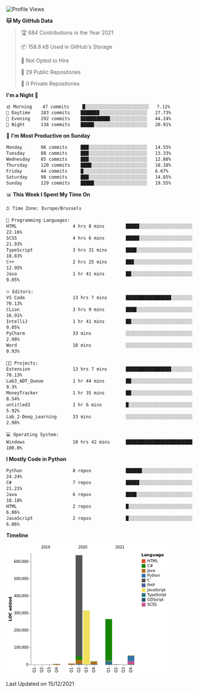 <!--START_SECTION:waka-->
![Profile Views](http://img.shields.io/badge/Profile%20Views-1-blue)

**🐱 My GitHub Data** 

> 🏆 684 Contributions in the Year 2021
 > 
> 📦 158.8 kB Used in GitHub's Storage 
 > 
> 🚫 Not Opted to Hire
 > 
> 📜 29 Public Repositories 
 > 
> 🔑 0 Private Repositories  
 > 
**I'm a Night 🦉** 

```text
🌞 Morning    47 commits     █░░░░░░░░░░░░░░░░░░░░░░░░   7.12% 
🌆 Daytime    183 commits    ███████░░░░░░░░░░░░░░░░░░   27.73% 
🌃 Evening    292 commits    ███████████░░░░░░░░░░░░░░   44.24% 
🌙 Night      138 commits    █████░░░░░░░░░░░░░░░░░░░░   20.91%

```
📅 **I'm Most Productive on Sunday** 

```text
Monday       96 commits     ███░░░░░░░░░░░░░░░░░░░░░░   14.55% 
Tuesday      88 commits     ███░░░░░░░░░░░░░░░░░░░░░░   13.33% 
Wednesday    85 commits     ███░░░░░░░░░░░░░░░░░░░░░░   12.88% 
Thursday     120 commits    ████░░░░░░░░░░░░░░░░░░░░░   18.18% 
Friday       44 commits     █░░░░░░░░░░░░░░░░░░░░░░░░   6.67% 
Saturday     98 commits     ███░░░░░░░░░░░░░░░░░░░░░░   14.85% 
Sunday       129 commits    █████░░░░░░░░░░░░░░░░░░░░   19.55%

```


📊 **This Week I Spent My Time On** 

```text
⌚︎ Time Zone: Europe/Brussels

💬 Programming Languages: 
HTML                     4 hrs 8 mins        █████░░░░░░░░░░░░░░░░░░░░   22.16% 
SCSS                     4 hrs 6 mins        █████░░░░░░░░░░░░░░░░░░░░   21.93% 
TypeScript               3 hrs 31 mins       ████░░░░░░░░░░░░░░░░░░░░░   18.83% 
C++                      2 hrs 25 mins       ███░░░░░░░░░░░░░░░░░░░░░░   12.95% 
Java                     1 hr 41 mins        ██░░░░░░░░░░░░░░░░░░░░░░░   9.05%

🔥 Editors: 
VS Code                  13 hrs 7 mins       █████████████████░░░░░░░░   70.13% 
CLion                    3 hrs 9 mins        ████░░░░░░░░░░░░░░░░░░░░░   16.91% 
IntelliJ                 1 hr 41 mins        ██░░░░░░░░░░░░░░░░░░░░░░░   9.05% 
PyCharm                  33 mins             ░░░░░░░░░░░░░░░░░░░░░░░░░   2.98% 
Word                     10 mins             ░░░░░░░░░░░░░░░░░░░░░░░░░   0.93%

🐱‍💻 Projects: 
Extension                13 hrs 7 mins       █████████████████░░░░░░░░   70.13% 
Lab3_ADT_Queue           1 hr 44 mins        ██░░░░░░░░░░░░░░░░░░░░░░░   9.3% 
MoneyTracker             1 hr 35 mins        ██░░░░░░░░░░░░░░░░░░░░░░░   8.54% 
untitled3                1 hr 6 mins         █░░░░░░░░░░░░░░░░░░░░░░░░   5.92% 
Lab_2-Deep_Learning      33 mins             ░░░░░░░░░░░░░░░░░░░░░░░░░   2.98%

💻 Operating System: 
Windows                  18 hrs 42 mins      █████████████████████████   100.0%

```

**I Mostly Code in Python** 

```text
Python                   8 repos             ██████░░░░░░░░░░░░░░░░░░░   24.24% 
C#                       7 repos             █████░░░░░░░░░░░░░░░░░░░░   21.21% 
Java                     6 repos             ████░░░░░░░░░░░░░░░░░░░░░   18.18% 
HTML                     2 repos             █░░░░░░░░░░░░░░░░░░░░░░░░   6.06% 
JavaScript               2 repos             █░░░░░░░░░░░░░░░░░░░░░░░░   6.06%

```


**Timeline**

![Chart not found](https://raw.githubusercontent.com/Arafa42/Arafa42/main/charts/bar_graph.png) 


 Last Updated on 15/12/2021
<!--END_SECTION:waka-->


<!-- 
[![Hits](https://hits.seeyoufarm.com/api/count/incr/badge.svg?url=https%3A%2F%2Fgithub.com%2FArafa42&count_bg=%23455AF3&title_bg=%23262D3B&icon=github.svg&icon_color=%23588EF7&title=visitors&edge_flat=false)](https://hits.seeyoufarm.com)
 -->
